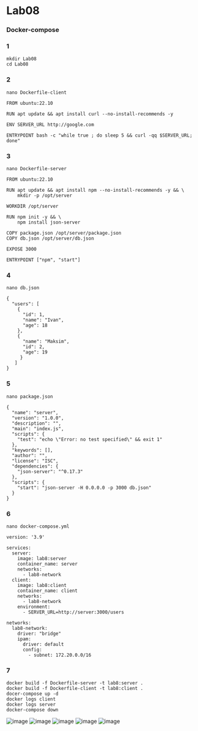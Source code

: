# Lab08
### Docker-compose
### 1
```
mkdir Lab08
cd Lab08
```
### 2
```
nano Dockerfile-client

FROM ubuntu:22.10

RUN apt update && apt install curl --no-install-recommends -y

ENV SERVER_URL http://google.com

ENTRYPOINT bash -c "while true ; do sleep 5 && curl -qq $SERVER_URL; done" 
```
### 3
```
nano Dockerfile-server

FROM ubuntu:22.10

RUN apt update && apt install npm --no-install-recommends -y && \
    mkdir -p /opt/server

WORKDIR /opt/server

RUN npm init -y && \
    npm install json-server

COPY package.json /opt/server/package.json
COPY db.json /opt/server/db.json

EXPOSE 3000

ENTRYPOINT ["npm", "start"]
```
### 4
```
nano db.json

{
  "users": [
    {
      "id": 1,
      "name": "Ivan",
      "age": 18
    },
    {
      "name": "Maksim",
      "id": 2,
      "age": 19
     }
   ]
}
```
### 5
```
nano package.json

{
  "name": "server",
  "version": "1.0.0",
  "description": "",
  "main": "index.js",
  "scripts": {
    "test": "echo \"Error: no test specified\" && exit 1"
  },
  "keywords": [],
  "author": "",
  "license": "ISC",
  "dependencies": {
    "json-server": "^0.17.3"
  },
  "scripts": {
    "start": "json-server -H 0.0.0.0 -p 3000 db.json"
  }
}
```
### 6
```
nano docker-compose.yml

version: '3.9'

services:
  server:
    image: lab8:server
    container_name: server
    networks:
      - lab8-network
  client:
    image: lab8:client
    container_name: client
    networks:
      - lab8-network
    environment:
      - SERVER_URL=http://server:3000/users

networks:
  lab8-network:
    driver: "bridge"
    ipam:
      driver: default
      config:
        - subnet: 172.20.0.0/16
```
### 7
```
docker build -f Dockerfile-server -t lab8:server .
docker build -f Dockerfile-client -t lab8:client .
docer-compose up -d
docker logs client
docker logs server
docker-compose down
```
![image](https://user-images.githubusercontent.com/109910115/234850269-1c5d059d-4bc9-43e2-95eb-89364212c31a.png)
![image](https://user-images.githubusercontent.com/109910115/234850590-a054485c-0b42-41d9-a1f6-62c56bb77691.png)
![image](https://user-images.githubusercontent.com/109910115/234850845-2974960a-82df-4478-85e6-af266ac21492.png)
![image](https://user-images.githubusercontent.com/109910115/234851264-5da0f32b-cb2f-4ebf-ba20-a3997e7366e5.png)
![image](https://user-images.githubusercontent.com/109910115/234851623-1fa8149c-0ded-4c09-a8e7-8b98643f6efd.png)

